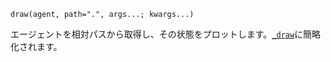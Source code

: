 ```
draw(agent, path=".", args...; kwargs...)
```

エージェントを相対パスから取得し、その状態をプロットします。[`_draw`](@ref)に簡略化されます。
